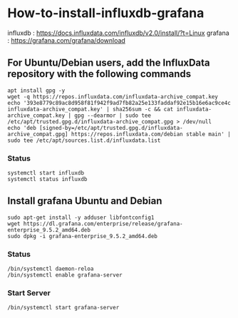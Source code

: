 # How-to-install-influxdb-grafana
influxdb : https://docs.influxdata.com/influxdb/v2.0/install/?t=Linux
grafana : https://grafana.com/grafana/download

## For Ubuntu/Debian users, add the InfluxData repository with the following commands
```
apt install gpg -y
wget -q https://repos.influxdata.com/influxdata-archive_compat.key
echo '393e8779c89ac8d958f81f942f9ad7fb82a25e133faddaf92e15b16e6ac9ce4c influxdata-archive_compat.key' | sha256sum -c && cat influxdata-archive_compat.key | gpg --dearmor | sudo tee /etc/apt/trusted.gpg.d/influxdata-archive_compat.gpg > /dev/null
echo 'deb [signed-by=/etc/apt/trusted.gpg.d/influxdata-archive_compat.gpg] https://repos.influxdata.com/debian stable main' | sudo tee /etc/apt/sources.list.d/influxdata.list
```
### Status
```
systemctl start influxdb
systemctl status influxdb
```

## Install grafana Ubuntu and Debian
```
sudo apt-get install -y adduser libfontconfig1
wget https://dl.grafana.com/enterprise/release/grafana-enterprise_9.5.2_amd64.deb
sudo dpkg -i grafana-enterprise_9.5.2_amd64.deb
```
### Status
```
/bin/systemctl daemon-reloa
/bin/systemctl enable grafana-server
```
### Start Server
```
/bin/systemctl start grafana-server
```
